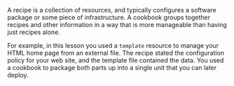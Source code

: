 A recipe is a collection of resources, and typically configures a software package or some piece of infrastructure. A cookbook groups together recipes and other information in a way that is more manageable than having just recipes alone.

For example, in this lesson you used a `template` resource to manage your HTML home page from an external file. The recipe stated the configuration policy for your web site, and the template file contained the data. You used a cookbook to package both parts up into a single unit that you can later deploy.

